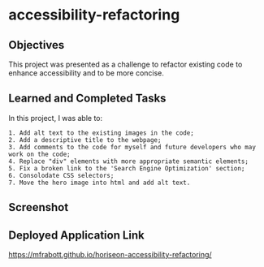 # accessibility-refactoring

## Objectives
This project was presented as a challenge to refactor existing code to enhance accessibility and to be more concise. 


## Learned and Completed Tasks
In this project, I was able to:

    1. Add alt text to the existing images in the code;
    2. Add a descriptive title to the webpage; 
    3. Add comments to the code for myself and future developers who may work on the code;
    4. Replace "div" elements with more appropriate semantic elements;
    5. Fix a broken link to the 'Search Engine Optimization' section;
    6. Consolodate CSS selectors;
    7. Move the hero image into html and add alt text.


## Screenshot


## Deployed Application Link
https://mfrabott.github.io/horiseon-accessibility-refactoring/
